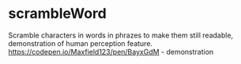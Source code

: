 # scrambleWord
Scramble characters in words in phrazes to make them still readable, demonstration of human perception feature.
https://codepen.io/Maxfield123/pen/BayxGdM - demonstration
